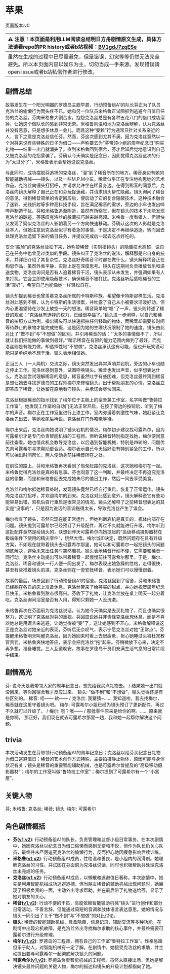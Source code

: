 # 苹果
页面版本:v0
 

| :warning: 注意！本页面是利用LLM阅读总结明日方舟剧情原文生成，具体方法请看repo的PR history或者b站视频：[BV1gdJ7zqESe](https://www.bilibili.com/video/BV1gdJ7zqESe/)         |
|:----------------------------|
| 虽然在生成的过程中已尽量避免，但是错误，幻觉等等仍然无法完全避免。所以本页面内容以娱乐为主，切勿当成一手来源。发现错误请open issue或者b站私信作者进行修改。|



## 剧情总结
故事发生在一个阳光明媚的罗德岛主舰早晨，行动预备组A1的队长芬正为了队员克洛丝的偷懒行为而头疼不已。她和另一位队员米格鲁正试图抓到逃避今日值日任务的克洛丝。芬向米格鲁大倒苦水，抱怨克洛丝总是有各种五花八门的借口成功溜掉，让她这个做队长的感到非常无奈。米格鲁则温和地为克洛丝辩解，认为克洛丝并没有恶意，只是想多休息一会儿，而且这种“耍赖”行为通常只针对关系亲近的人，言下之意是克洛丝信任芬。然而，芬这次感到尤其不满，因为克洛丝竟然以一个对芬来说有些特殊的日子为借口——声称要去为“芬带领小组的周年纪念日”购买礼物——结果一出门就消失了。直到米格鲁回到宿舍，芬才后知后觉地意识到自己又被克洛丝的花招蒙骗了。芬确认今天确实是纪念日，因此觉得克洛丝这次的行为“太过分了”，米格鲁表示会帮她说说克洛丝。

与此同时，成功摆脱芬追捕的克洛丝，“溜”到了稀音所在的地方。稀音身边有她的智能辅助机械——镜头，以及一些M.P.M小车。稀音似乎正在专注地构思她的艺术作品。克洛丝向镜头打招呼，并请求允许坐在稀音身边。在得到稀音的同意后，克洛丝向镜头解释了自己正在和芬玩捉迷藏，并请求镜头帮忙隐藏。镜头询问了稀音的意见，得到稀音简单的肯定回应后，便启动了它的复合隐蔽技术，这种技术融合了迷彩、光线折射等多种高科技手段，旨在满足稀音的需求，旁边的小车也发出哔哔声制造干扰。芬和米格鲁追至附近，虽然有所察觉，但在镜头的技术下未能发现克洛丝的踪迹。芬感叹克洛丝的躲藏技巧越来越高超。米格鲁一度看错人，但很快又发现了疑似克洛丝的人影朝着另一个方向快速移动。芬确认这次的人影就是克洛丝本人，但她注意到克洛丝似乎有着急的事情，于是决定不再继续追逐，转而回去处理克洛丝遗留下来的值日任务，并提议完成后一起去吃点好吃的。

安全“脱险”的克洛丝放松下来，她称赞稀音（实则指镜头）的隐藏技术高超，说自己在任务中也曾见过类似的手段。镜头纠正了克洛丝的说法，解释那是它自身的技术，并详细介绍了其复杂性。克洛丝好奇稀音平时都在做什么，镜头解释稀音正在构思作品，虽然外表平静，实际上是在深度思考。镜头在这期间负责播放音乐和递送食物。克洛丝询问是否有人追着稀音干活，镜头表示从未发生，并强调如果有人来打扰，它会立即使用隐蔽技术，确保稀音不被打扰。克洛丝听后感叹稀音的生活“真好”，希望自己也能像她一样轻松自在。

镜头却提到稀音也曾羡慕克洛丝所属的卡特斯种族，希望像卡特斯那样生活。克洛丝对此感到不解，认为卡特斯的生活很累，并吐露了自己从小被要求活泼好动，但内心更渴望待在沙发上放空一天的想法。稀音简单地“嗯”了一声，镜头则转述了稀音的观点：“克洛丝有选择的权力，已经很幸福了。”镜头进一步阐释，以自己和稀音的拍照方式为例，指出镜头可以快速抓拍任何移动的物体，而稀音却需要长时间等待静止的景物才能完成拍摄，这是因为她的生理状况限制了她的速度。镜头由此对比了“做不到”与“不想做”的区别，并引用稀音的话：“‘太多的事情做不了，所以就让我们把能做的事做到最好。’”暗示稀音在有限的能力范围内做到了最好，而克洛丝则是有能力做，却选择性地“不想做”。克洛丝承认这有可能，但也开玩笑说可能只是单纯地不想干活，镜头表示相信她。

正当三人（一人两机）交流之际，镜头突然发出异常声响并宕机，旁边的小车也随之停止工作。克洛丝感到意外，试图呼唤镜头。稀音也发出声音，似乎想表达什么。克洛丝尝试理解稀音的意思，稀音虽然吐字有些困难，但克洛丝最终猜到稀音是想让她去寻找罗德岛的工程师梅尔来修理镜头。出于帮助朋友的心情，克洛丝立即答应了稀音，让她留在原地看守镜头，并承诺会尽快回来。

克洛丝根据稀音的指示找到了梅尔位于主舰上的宿舍兼工作室，名字叫做“鲁特拉工作室”。她发现工作室的自动门无法正常开启，在按了旁边的按钮后，听到了梅尔的声音。梅尔正在工作室里进行上漆工作，室内弥漫着刺激性气味，她赶紧让克洛丝先出去，等她收尾后再说。克洛丝在门外咳嗽等待。

梅尔出来后，克洛丝向她说明了镜头宕机的情况。梅尔初步建议找可露希尔，因为可露希尔才是专门负责智能机械的工程师。但听说稀音特别指定找她，梅尔便同意前往查看。她也借此机会教导克洛丝，以后遇到智能机械，特别是四轮的，问题优先向可露希尔寻求帮助更合适。梅尔表示自己今天恰好没有特别紧急的工作，所以可以抽出时间帮忙。两人便动身前往稀音所在之处。

在前往的路上，芬和米格鲁再次看到了匆匆赶路的克洛丝，这次她和梅尔在一起。米格鲁觉得克洛丝是真的有急事。芬也同意了这一判断，并最终决定不再追究克洛丝的偷懒，而是和米格鲁回去完成她未尽的值日工作，然后一同去享受美食。

克洛丝和梅尔抵达稀音处时，发现镜头竟然已经自行重启，恢复了正常运作。镜头向克洛丝打招呼，并欢迎梅尔的到来。克洛丝对此感到意外，镜头解释说它有些功能容易出错，宕机后自行重启是很常见的情况。镜头还解释了之前稀音想表达的其实是“没事的”，只是因为说话的音调拖得太长，导致克洛丝产生了误会。

梅尔检查了镜头，虽然它现在能正常运作，但她判断宕机是真实的，机体内部存在问题。镜头提到可露希尔已经预订了升级配件，再过不久就能进行升级。梅尔听到这批配件竟然是给镜头的，联想到昨天可露希尔向她提起的“高级移动摄影器材在极端条件下使用的精尖零件”，恍然大悟。梅尔当即决定，既然问题存在且有升级方案，不如现在就带着镜头去可露希尔那里，她可以和可露希尔一起把镜头的问题彻底解决，避免未来出任务时突然宕机。镜头表示稀音行动不便，它需要和稀音一同行动。克洛丝主动提出可以带着稀音一起慢慢前往可露希尔那里。于是，梅尔、克洛丝、稀音和镜头一行人便一同出发了。梅尔表现出她急躁的性格，走得很快，甚至有些推着镜头前进，克洛丝则在一旁安抚稀音，表示她们可以慢慢跟着。

故事的最后，场景回到了行动预备组A1的宿舍。克洛丝回到了宿舍，芬和米格鲁已经躺在各自的床上准备休息。克洛丝带来了给芬买的甜点，并向她祝贺周年纪念日快乐。米格鲁看到甜点很高兴。芬收下了礼物，让克洛丝放在桌上明天一起分着吃。克洛丝询问浴室是否有人用，得知只剩她一人没洗漱。

米格鲁再次在芬面前为克洛丝说话，认为她今天确实是去买礼物了，而且也确实很努力，这证明了克洛丝对芬的重视。芬回应说她并非责怪克洛丝想休息，而是不喜欢她总是用谎言来逃避，让她觉得被“耍”了，这让她感到不开心。米格鲁解释说这正是克洛丝对她亲近的表现，芬听后无奈叹气，表示宁愿克洛丝对她“正常点”。芬提醒米格鲁明天叫醒克洛丝，因为她回来时看上去很疲惫，担心她睡过头被杜宾教官责罚。米格鲁爽快地答应，表示会把克洛丝“拖”起来。芬稍微放下心来，决定不再多想，准备睡觉。三人互道晚安，故事在罗德岛干员们充满生活气息的日常片段中结束。
## 剧情高光
芬: 说今天是我带领大家的周年纪念日，想先给我买点礼物去。 / 结果她一出门就没回来，等你回宿舍我才反应过来。
镜头: “做不到”和“不想做”，镜头觉得还是有些区别的。
稀音: 唔—— 欸—— / 克洛丝: 我猜猜~...... 我知道啦，我去找梅尔，稀音就在这里守着镜头吧。
梅尔: 可露希尔小姐已经为镜头预订了更新配件，再过不久就可以升级了。 / 梅尔: 哦？哦—— / 那批零件原来是给你的啊。...... 原来就是你啊。 那正好，我们现在就去可露希尔那里一趟，我和她一起帮你解决这个问题。
## trivia
本次活动发生在芬带领行动预备组A1的周年纪念日；克洛丝以给芬买纪念日礼物为借口逃避值日；稀音的艺术创作方式特殊，主要拍摄静止物体，原因可能与身体状况有关；镜头是稀音的重要智能辅助机械，也是可露希尔曾提及的“高级移动摄影器材”；梅尔的工作室叫做“鲁特拉工作室”；梅尔提到了可露希尔有一个“小黑屋”。
## 关键人物
芬; 米格鲁; 克洛丝; 稀音; 镜头; 梅尔; 可露希尔
## 角色剧情概括
-   **芬([v1](../chars/char_123_fang.md),[v2](../char_v3/char_123_fang.md))**: 行动预备组A1的队长，负责管理和监督小组日常事务。在本次剧情中，她因克洛丝以纪念日为借口偷懒而感到无奈和不悦，但作为队长仍关心队员，最终并未严厉追究克洛丝的偷懒行为，反而担心她因疲惫影响后续训练。
-   **米格鲁([v1](../chars/char_122_beagle.md),[v2](../char_v3/char_122_beagle.md))**: 行动预备组A1成员，性格温和善良，是小组内的润滑剂。她理解克洛丝的习性，并试图在芬面前为克洛丝说话，同时也积极帮助芬处理克洛丝未完成的任务。
-   **克洛丝([v1](../chars/char_124_kroos.md),[v2](../char_v3/char_124_kroos.md))**: 行动预备组A1成员，以懒散和逃避值日著称。本次剧情中，她先是利用智能机械成功逃避追捕，但当朋友稀音的辅助机械出现问题时，她展现了积极负责的一面，主动外出寻求帮助，并在最后带了礼物送给芬，显示了她对朋友的关心。
-   **稀音([v1](../chars/char_336_folivo.md),[v2](../char_v3/char_336_folivo.md))**: 行动不便的干员，高度依赖智能辅助机械“镜头”进行创作和部分日常活动。不善言辞，但能通过简短的音调和肢体语言表达意思。她的情况与镜头一同引出了关于“做不到”与“不想做”的对比讨论。
-   **镜头**: 稀音的智能辅助机械，具备隐蔽、信息记录、辅助交流等多种功能。在剧情中出现宕机故障，是克洛丝外出寻找梅尔求助的核心事件，并最终需要可露希尔进行升级修理。
-   **梅尔([v1](../chars/char_242_otter.md),[v2](../char_v3/char_242_otter.md))**: 罗德岛的工程师，拥有自己的工作室“鲁特拉工作室”。性格急躁但乐于助人，对智能机械有一定了解。在剧情中，她接受克洛丝的求助，并主动提出要与可露希尔一起彻底解决镜头的问题。
-   **可露希尔([v1](../chars/extended_char_ke_lu_xi_er.md),[v2](../char_v3/extended_char_ke_lu_xi_er.md))**: 罗德岛负责智能机械的工程师。虽然未直接出场，但她是解决镜头最终问题的关键人物，梅尔的描述和镜头的升级计划都指向了她。